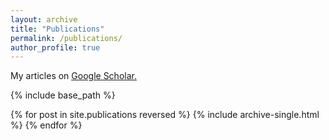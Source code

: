 ```yaml
---
layout: archive
title: "Publications"
permalink: /publications/
author_profile: true
---
```



My articles on <u><a href="https://scholar.google.com/citations?user=rWOdLRYAAAAJ">Google Scholar</a>.</u>


{% include base_path %}

{% for post in site.publications reversed %}
  {% include archive-single.html %}
{% endfor %}
